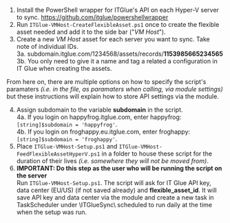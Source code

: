 1. Install the PowerShell wrapper for ITGlue's API on each Hyper-V server to sync. https://github.com/itglue/powershellwrapper
2. Run `ITGlue-VMHost-CreateFlexibleAsset.ps1` once to create the flexible asset needed and add it to the side bar ("_VM Host_").
3. Create a new _VM Host_ asset for each server you want to sync. Take note of individual IDs.  
3a. subdomain.itglue.com/1234568/assets/records/**1153985665234565**  
3b. You only need to give it a name and tag a related a configuration in IT Glue when creating the assets.

From here on, there are multiple options on how to specify the script's paramaters *(i.e. in the file, as paramaters when calling, via module settings)* but these instructions will explain how to store API settings via the module.

4. Assign subdomain to the variable **subdomain** in the script.  
4a. If you login on happyfrog.itglue.com, enter happyfrog: `[string]$subdomain = 'happyfrog'`.  
4b. If you login on froghappy.eu.itglue.com, enter froghappy: `[string]$subdomain = 'froghappy'`.
5. Place `ITGlue-VMHost-Setup.ps1` and `ITGlue-VMHost-FeedFlexibleAssetHyperV.ps1` in a folder to house these script for the duration of their lives *(i.e. somewhere they will not be moved from)*.
6. **IMPORTANT: Do this step as the user who will be running the script on the server**  
Run `ITGlue-VMHost-Setup.ps1`. The script will ask for IT Glue API key, data center (EU/US) (if not saved already) and **flexible_asset_id**. It will save API key and data center via the module and create a new task in TaskScheduler under \ITGlueSync\ scheduled to run daily at the time when the setup was run.

